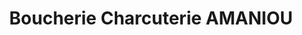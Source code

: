 ---
title: "Boucherie Charcuterie AMANIOU"
url: /chevanceaux/boucherie-charcuterie-amaniou/
shop: boucherie
---